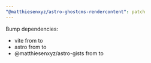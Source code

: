 ```yaml
---
"@matthiesenxyz/astro-ghostcms-rendercontent": patch
---
```


Bump dependencies:

- vite from to
- astro from to
- @matthiesenxyz/astro-gists from to

